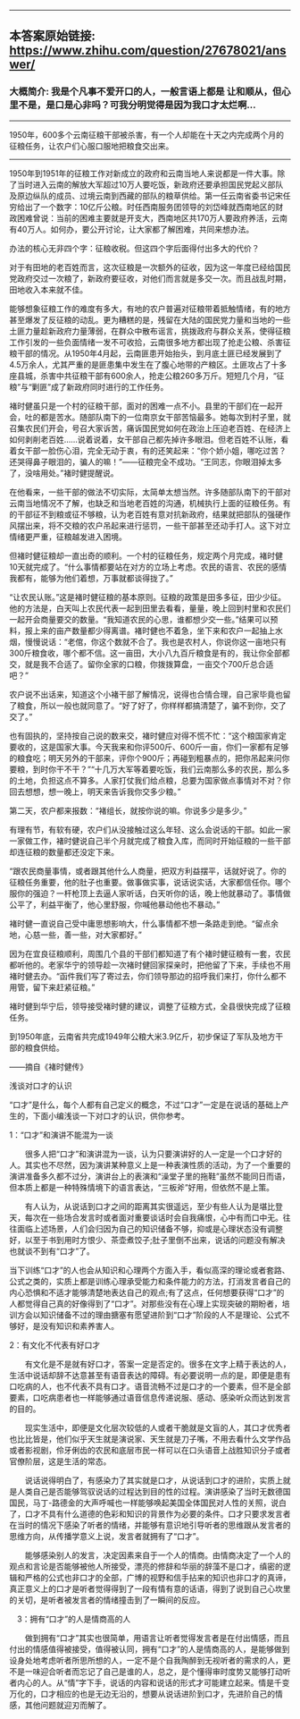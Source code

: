 ----------------------------------------
## 本答案原始链接: https://www.zhihu.com/question/27678021/answer/
### 大概简介: 我是个凡事不爱开口的人，一般言语上都是 让和顺从，但心里不是，是口是心非吗？可我分明觉得是因为我口才太烂啊…
----------------------------------------
1950年，600多个云南征粮干部被杀害，有一个人却能在十天之内完成两个月的征粮任务，让农户们心服口服地把粮食交出来。

----------------------------------------

1950年到1951年的征粮工作对新成立的政府和云南当地人来说都是一件大事。除了当时进入云南的解放大军超过10万人要吃饭，新政府还要承担国民党起义部队及原边纵队的成员、过境云南到西藏的部队的粮草供给。第一任云南省委书记宋任穷给出了一个数字：10亿斤公粮。时任西南服务团领导的刘岱峰就西南地区的财政困难曾说：当前的困难主要就是开支大，西南地区共170万人要政府养活，云南有40万人。如何办，要公开讨论，让大家都了解困难，共同来想办法。

办法的核心无非四个字：征粮收税。但这四个字后面得付出多大的代价？

对于有田地的老百姓而言，这次征粮是一次额外的征收，因为这一年度已经给国民党政府交过一次粮了，新政府要征收，对他们而言就是多交一次。而且战乱时期，田地收入本来就不佳。

能够想象征粮工作的难度有多大，有地的农户普遍对征粮带着抵触情绪，有的地方甚至爆发了反征粮的动乱。更为糟糕的是，残留在大陆的国民党力量和当地的一些土匪力量趁新政府力量薄弱，在群众中散布谣言，挑拨政府与群众关系，使得征粮工作引发的一些负面情绪一发不可收拾，云南很多地方都出现了抢走公粮、杀害征粮干部的情况。从1950年4月起，云南匪患开始抬头，到月底土匪已经发展到了4.5万余人，尤其严重的是匪患集中发生在了腹心地带的产粮区。土匪攻占了十多座县城，杀害中共征粮干部有600余人，抢走公粮260多万斤。短短几个月，“征粮”与“剿匪”成了新政府同时进行的工作任务。

褚时健虽只是一个村的征粮干部，面对的困难一点不小。县里的干部们在一起开会，吐的都是苦水。随部队南下的一位南京女干部苦恼最多。她每次到村子里，就召集农民们开会，号召大家诉苦，痛诉国民党如何在政治上压迫老百姓、在经济上如何剥削老百姓……说着说着，女干部自己都先掉许多眼泪。但老百姓不认账，看着女干部一脸伤心泪，完全无动于衷，有的还笑起来：“你个娇小姐，哪吃过苦？还哭得鼻子眼泪的，骗人的嘛！”——征粮完全不成功。“王同志，你眼泪掉太多了，没啥用处。”褚时健提醒说。

在他看来，一些干部的做法不切实际，太简单太想当然。许多随部队南下的干部对云南当地情况不了解，也缺乏和当地老百姓的沟通，机械执行上面的征粮任务。有的干部征不到粮或征不够粮，认为老百姓有意对抗新政府，结果就把部队的强硬作风摆出来，将不交粮的农户吊起来进行惩罚，一些干部甚至还动手打人。这下对立情绪更严重，征粮越发进入困境。

但褚时健征粮却一直出奇的顺利。一个村的征粮任务，规定两个月完成，褚时健10天就完成了。“什么事情都要站在对方的立场上考虑。农民的语言、农民的感情我都有，能够为他们着想，万事就都谈得拢了。”

“让农民认账。”这是褚时健征粮的基本原则。征粮的政策是田多多征，田少少征。他的方法是，白天叫上农民代表一起到田里去看看，量量，晚上回到村里和农民们一起开会商量要交的数量。“我知道农民的心思，谁都想少交一些。”结果可以预料，报上来的亩产数量都少得离谱。褚时健也不着急，坐下来和农户一起抽上水烟，慢慢说话：“老倌，你这个数就不合了。我也是农村人，你说你这一亩地只有300斤粮食收，哪个都不信。这一亩田，大小八九百斤粮食是有的，我让你全部都交，就是我不合适了。留你全家的口粮，你拨拨算盘，一亩交个700斤总合适吧？”

农户说不出话来，知道这个小褚干部了解情况，说得也合情合理，自己家毕竟也留了粮食，所以一般也就同意了。“好了好了，你样样都搞清楚了，骗不到你，交了交了。”

也有固执的，坚持按自己说的数来交，褚时健应对得不慌不忙：“这个粮国家肯定要收的，这是国家大事。今天我来和你评500斤、600斤一亩，你们一家都有足够的粮食吃；明天另外的干部来，评你个900斤；再碰到粗暴点的，把你吊起来问你要粮，到时你干不干？”“十几万大军等着要吃饭，我们云南那么多的农民，那么多的土地，负担这点不算多。人家打仗我们给点粮，总要为国家做点事情对不对？你回去想想，想一晚上，明天来告诉我你交多少粮。”

第二天，农户都来报数：“褚组长，就按你说的嘛。你说多少是多少。”

有理有节，有软有硬，农户们从没接触过这么年轻、这么会说话的干部。如此一家一家做工作，褚时健说自己半个月就完成了粮食入库，而同时开始征粮的一些干部却连征粮的数量都还没定下来。

“跟农民商量事情，或者跟其他什么人商量，把双方利益摆平，话就好说了。你的征粮任务重要，他的肚子也重要。做事做实事，说话说实话，大家都信任你。哪个服你的强迫？一杆枪顶上去逼人家听话，白天听你的话，晚上他就暴动了。事情做公平了，利益平衡了，他心里舒服，你喊他暴动他也不暴动。”

褚时健一直说自己受中庸思想影响大，什么事情都不想一条路走到绝。“留点余地，心慈一些，善一些，对大家都好。”

因为在宜良征粮顺利，周围几个县的干部们都知道了有个褚时健征粮有一套，农民都听他的。老家华宁的领导趁一次褚时健回家探亲时，把他留了下来，手续也不用褚时健去办。“函件我们写了寄过去，你们领导那边的招呼我们来打，你什么都不用管，留下来赶紧征粮。”

褚时健到华宁后，领导接受褚时健的建议，调整了征粮方式，全县很快完成了征粮任务。

到1950年底，云南省共完成1949年公粮大米3.9亿斤，初步保证了军队及地方干部的粮食供给。

——摘自《褚时健传》


浅谈对口才的认识

“口才”是什么，每个人都有自己定义的概念，不过“口才”一定是在说话的基础上产生的，下面小编浅谈一下对口才的认识，供你参考。

1：“口才”和演讲不能混为一谈

　　很多人把“口才”和演讲混为一谈，认为只要演讲好的人一定是一个口才好的人。其实也不尽然，因为演讲某种意义上是一种表演性质的活动，为了一个重要的演讲准备多久都不过分，演讲台上的表演和“澡堂子里的拖鞋”虽然不能同日而语，但本质上都是一种特殊情境下的语言表达，“三板斧”好用，但依然不是上策。

　　有人认为，从说话到口才之间的距离其实很遥远，至少有些人认为是堪比登天，每次在一些场合发言时或者面对重要谈话时会自我痛恨，心中有而口中无。往往面临上述场景，人们会归因为自己的知识储备不够，抑或是心理状态没有调整好，以至于书到用时方恨少、茶壶煮饺子;肚子里倒不出来，说话的问题没有解决也就谈不到有“口才”了。

当下训练“口才”的人也会从知识和心理两个方面入手，看似高深的理论或者套路、公式之类的，实质上都是训练心理承受能力和条件能力的方法，打消发言者自己的内心恐惧和不适才能够清楚地表达自己的观点;有了这点，任何想要获得“口才”的人都觉得自己真的好像得到了“口才”。对那些没有在心理上实现突破的期盼者，培训方会以知识储备不过的理由搪塞有愿望进阶到“口才”阶段的人不是理论、公式不够好，是没有知识和素养害人。

2：有文化不代表有好口才

　　有文化是不是就有好口才，答案一定是否定的。很多在文字上精于表达的人，生活中说话却辞不达意甚至有语音表达的障碍。有必要说明一点的是，即便是患有口吃病的人，也不代表不具有口才。语音流畅不过是口才的一个要素，但不是全部要素，口吃病患者也一样能够通过语音信息传递说服、感动、感染听众而达到发言的目的。

　　现实生活中，即便是文化层次较低的人或者干脆就是文盲的人，其口才优秀者也比比皆是，他们似乎天生就是演说家、天生就是刀子嘴，不用去看什么文学作品或者影视剧，伶牙俐齿的农民和底层市民一样可以在口头语音上战胜知识分子或者官僚阶层，这是生活的常态。

　　说话说得明白了，有感染力了其实就是口才，从说话到口才的进阶，实质上就是人类自己是否能够驾驭说话的过程达到目的性的过程。演讲感染了当时无数德国国民，马丁-路德金的大声呼喊也一样能够唤起美国全体国民对人性的关照，说白了，口才不具有什么道德的色彩和知识的背景作为必要的条件。口才只要求发言者在当时的情况下感染了听者的情绪，并能够有意识地引导听者的思维跟从发言者的思维方向，从传播学意义上说，发言者就拥有了“口才”。

　　能够感染别人的发言，决定因素来自于一个人的情商。由情商决定了一个人的观点和言论是否能够被他人所接受，漂亮的修辞和华丽的辞藻不是口才，缜密的逻辑和严格的公式也非口才的全部，广博的视野和信手拈来的知识也非口才的真谛，真正意义上的口才是听者觉得得到了一段有情有意的话语，得到了说到自己心坎里的关切，是听者被发言者的情绪撞击到了一瞬间的反应。

　3：拥有“口才”的人是情商高的人

　　做到拥有“口才”其实也很简单，用语言让听者觉得发言者是在付出情感，而且付出的情感值得被接受，值得被认同，拥有“口才”的人是情商高的人，是能够做到设身处地考虑听者所思所想的人，一定不是个自我陶醉到无视听者的需求的人，更不是一味迎合听者而忘记了自己是谁的人，总之，是个懂得审时度势又能够打动听者内心的人。从“情”字下手，说话的内容和说话的形式才可能建立起来。情是千变万化的，口才相应的也是无边无沿的，想要从说话进阶到口才，先进阶自己的情感，其他问题就迎刃而解了。